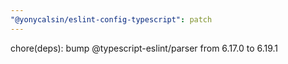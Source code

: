 ```yaml
---
"@yonycalsin/eslint-config-typescript": patch
---
```


chore(deps): bump @typescript-eslint/parser from 6.17.0 to 6.19.1
